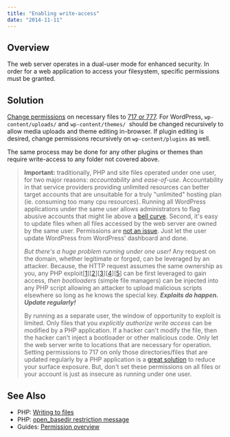 ```yaml
---
title: "Enabling write-access"
date: "2014-11-11"
---
```


## Overview

The web server operates in a dual-user mode for enhanced security. In order for a web application to access your filesystem, specific permissions must be granted.

## Solution

[Change permissions](https://kb.apiscp.com/php/writing-to-files/ "Writing to files") on necessary files to [717 or 777](https://kb.apiscp.com/guides/permissions-overview/ "Permissions overview"). For WordPress, `wp-content/uploads/` and `wp-content/themes/`  should be changed recursively to allow media uploads and theme editing in-browser. If plugin editing is desired, change permissions recursively on `wp-content/plugins` as well.

The same process may be done for any other plugins or themes than require write-access to any folder not covered above.

> **Important:** traditionally, PHP and site files operated under one user, for two major reasons: _accountability_ and _ease-of-use_. Accountability in that service providers providing unlimited resources can better target accounts that are unsuitable for a truly "unlimited" hosting plan (ie. consuming too many cpu resources). Running all WordPress applications under the same user allows administrators to flag abusive accounts that might lie above a [bell curve](http://en.wikipedia.org/wiki/The_Bell_Curve). Second, it's easy to update files when all files accessed by the web server are owned by the same user. Permissions are [not an issue](https://kb.apiscp.com/guides/permissions-overview/ "Permissions overview"). Just let the user update WordPress from WordPress' dashboard and done.
> 
> _But there's a huge problem running under one user!_ Any request on the domain, whether legitimate or forged, can be leveraged by an attacker. Because, the HTTP request assumes the same ownership as you, any PHP exploit\[[1](http://www.cvedetails.com/vulnerability-list/vendor_id-74/product_id-128/PHP-PHP.html)\]\[[2](https://cve.mitre.org/cgi-bin/cvekey.cgi?keyword=wordpress)\]\[[3](http://cve.mitre.org/cgi-bin/cvekey.cgi?keyword=drupal)\]\[[4](http://www.cvedetails.com/vulnerability-list/vendor_id-5025/Zend.html)\]\[[5](http://www.cvedetails.com/vulnerability-list/vendor_id-3496/product_id-6129/Joomla-Joomla.html)\] can be first leveraged to gain access, _then bootloaders_ (simple file managers) can be injected into any PHP script allowing an attacker to upload malicious scripts elsewhere so long as he knows the special key. _**Exploits do happen. Update regularly!**_
> 
> By running as a separate user, the window of opportunity to exploit is limited. Only files that you _explicitly authorize write access_ can be modified by a PHP application. If a hacker can't modify the file, then the hacker can't inject a bootloader or other malicious code. Only let the web server write to locations that are necessary for operation. Setting permissions to 717 on only those directories/files that are updated regularly by a PHP application is a [great solution](https://kb.apiscp.com/guides/permissions-overview/ "Permissions overview") to reduce your surface exposure. But, don't set these permissions on all files or your account is just as insecure as running under one user.

## See Also

- PHP: [Writing to files](https://kb.apiscp.com/php/writing-to-files/ "Writing to files")
- PHP: [open\_basedir restriction message](https://kb.apiscp.com/php/open_basedir-restriction-messages/ "open_basedir restriction messages")
- Guides: [Permission overview](https://kb.apiscp.com/guides/permissions-overview/ "Permissions overview")
